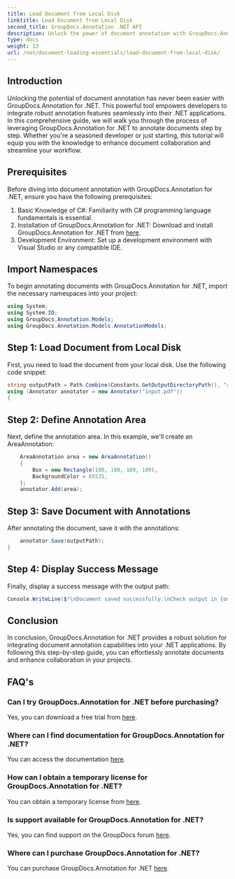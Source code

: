```yaml
---
title: Load Document from Local Disk
linktitle: Load Document from Local Disk
second_title: GroupDocs.Annotation .NET API
description: Unlock the power of document annotation with GroupDocs.Annotation for .NET. Seamlessly integrate annotation features into your .NET applications.
type: docs
weight: 13
url: /net/document-loading-essentials/load-document-from-local-disk/
---
```

## Introduction
Unlocking the potential of document annotation has never been easier with GroupDocs.Annotation for .NET. This powerful tool empowers developers to integrate robust annotation features seamlessly into their .NET applications. In this comprehensive guide, we will walk you through the process of leveraging GroupDocs.Annotation for .NET to annotate documents step by step. Whether you're a seasoned developer or just starting, this tutorial will equip you with the knowledge to enhance document collaboration and streamline your workflow.
## Prerequisites
Before diving into document annotation with GroupDocs.Annotation for .NET, ensure you have the following prerequisites:
1. Basic Knowledge of C#: Familiarity with C# programming language fundamentals is essential.
2. Installation of GroupDocs.Annotation for .NET: Download and install GroupDocs.Annotation for .NET from [here](https://releases.groupdocs.com/annotation/net/).
3. Development Environment: Set up a development environment with Visual Studio or any compatible IDE.

## Import Namespaces
To begin annotating documents with GroupDocs.Annotation for .NET, import the necessary namespaces into your project:
```csharp
using System;
using System.IO;
using GroupDocs.Annotation.Models;
using GroupDocs.Annotation.Models.AnnotationModels;
```

## Step 1: Load Document from Local Disk
First, you need to load the document from your local disk. Use the following code snippet:
```csharp
string outputPath = Path.Combine(Constants.GetOutputDirectoryPath(), "result" + Path.GetExtension("input.pdf"));
using (Annotator annotator = new Annotator("input.pdf"))
{
```
## Step 2: Define Annotation Area
Next, define the annotation area. In this example, we'll create an AreaAnnotation:
```csharp
    AreaAnnotation area = new AreaAnnotation()
    {
        Box = new Rectangle(100, 100, 100, 100),
        BackgroundColor = 65535,
    };
    annotator.Add(area);
```
## Step 3: Save Document with Annotations
After annotating the document, save it with the annotations:
```csharp
    annotator.Save(outputPath);
}
```
## Step 4: Display Success Message
Finally, display a success message with the output path:
```csharp
Console.WriteLine($"\nDocument saved successfully.\nCheck output in {outputPath}.");
```

## Conclusion
In conclusion, GroupDocs.Annotation for .NET provides a robust solution for integrating document annotation capabilities into your .NET applications. By following this step-by-step guide, you can effortlessly annotate documents and enhance collaboration in your projects.
## FAQ's
### Can I try GroupDocs.Annotation for .NET before purchasing?
Yes, you can download a free trial from [here](https://releases.groupdocs.com/).
### Where can I find documentation for GroupDocs.Annotation for .NET?
You can access the documentation [here](https://reference.groupdocs.com/annotation/net/).
### How can I obtain a temporary license for GroupDocs.Annotation for .NET?
You can obtain a temporary license from [here](https://purchase.groupdocs.com/temporary-license/).
### Is support available for GroupDocs.Annotation for .NET?
Yes, you can find support on the GroupDocs forum [here](https://forum.groupdocs.com/c/annotation/10).
### Where can I purchase GroupDocs.Annotation for .NET?
You can purchase GroupDocs.Annotation for .NET [here](https://purchase.groupdocs.com/buy).
